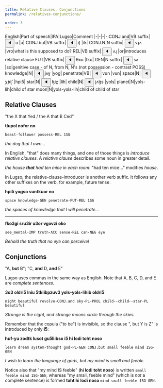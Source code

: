 ```yaml
---
title: Relative Clauses, Conjunctions
permalink: /relatives-conjunctions/

order: 3
---
```


English|Part of speech|IPA|Lugso|Comment
|-|-|-|-
CONJ.and|VB suffix|<span class='spoken'> 
    <button class='speak' type='button' data-ipa='u'>🔈</button>
    <span class='ipa'>u</span>
</span>|u|
CONJ.but|VB suffix|<span class='spoken'> 
    <button class='speak' type='button' data-ipa='iʃ'>🔈</button>
    <span class='ipa'>iʃ</span>
</span>|i5|
CONJ.N|N suffix|<span class='spoken'> 
    <button class='speak' type='button' data-ipa='vɻʌ'>🔈</button>
    <span class='ipa'>vɻʌ</span>
</span>|vro|what is this supposed to do?
REL|VB suffix|<span class='spoken'> 
    <button class='speak' type='button' data-ipa='ʌɻ'>🔈</button>
    <span class='ipa'>ʌɻ</span>
</span>|or|introduces relative clause
FUT|VB suffix|<span class='spoken'> 
    <button class='speak' type='button' data-ipa='θxu'>🔈</button>
    <span class='ipa'>θxu</span>
</span>|tku|
GEN|N suffix|<span class='spoken'> 
    <button class='speak' type='button' data-ipa='sʌ'>🔈</button>
    <span class='ipa'>sʌ</span>
</span>|so|genitive case - of N, from N, N's (not possession - contrast POSS)
knowledge|N|<span class='spoken'> 
    <button class='speak' type='button' data-ipa='jʌɣ'>🔈</button>
    <span class='ipa'>jʌɣ</span>
</span>|yog|
penetrate|VB|<span class='spoken'> 
    <button class='speak' type='button' data-ipa='vun'>🔈</button>
    <span class='ipa'>vun</span>
</span>|vun|
space|N|<span class='spoken'> 
    <button class='speak' type='button' data-ipa='χɸiʃ'>🔈</button>
    <span class='ipa'>χɸiʃ</span>
</span>|hpi5|
star|N|<span class='spoken'> 
    <button class='speak' type='button' data-ipa='ɮiχ'>🔈</button>
    <span class='ipa'>ɮiχ</span>
</span>|lih|
child|N|<span class='spoken'> 
    <button class='speak' type='button' data-ipa='jʌɮs'>🔈</button>
    <span class='ipa'>jʌɮs</span>
</span>|yols|
planet|N|yols-lih|child of star
moon|N|yols-yols-lih|child of child of star

## Relative Clauses

"the X that Yed / the A that B Ced"

**tlupol nofor no**

`beast-follower possess-REL 1SG`

_the dog that I own..._

In English, "that" does many things, and one of those things is _introduce relative clauses_. A _relative clause_ describes some noun in greater detail.

_the house **that** had ten mice in each room_: "had ten mice..." modifies _house_.

In Lugso, the relative-clause-introducer is another verb suffix. It follows any other suffixes on the verb, for example, future tense:

**hpi5 yogso vuntkuor no**

`space knowledge-GEN penetrate-FUT-REL 1SG`

_the spaces of knowledge that I will penetrate..._

---

**fko3gi sru3ir u3or vgovzi oko**

`see_mental-IMP truth-ACC sense-REL can-NEG eye`

_Behold the truth that no eye can perceive!_

## Conjunctions

"A, **but** B"; "C, **and** D, **and** E"

Lugso uses commas in the same way as English. Note that A, B, C, D, and E are _complete sentences_.

**3o3 oldri5 lniu 5tkiibpzuv3 yols-yols-lihib oldri5**

`night beautiful revolve-CONJ.and sky-PL-PROL child--child--star-PL beautiful`

_Strange is the night, and strange moons circle through the skies._

Remember that the copula ("to be") is invisible, so the clause ", but Y is Z" is introduced by only **i5**:

**huf-yu zodtk lusot gu5liibso i5 hi lodi toht noso**

`learn dream system-thought god-PL-GEN CONJ.but small feeble mind 1SG-GEN`

_I wish to learn the language of gods, but my mind is small and feeble._

Notice also that "my mind IS feeble" (**hi lodi toht noso**) is written `small feeble mind 1SG-GEN`, whereas "my small, feeble mind" (which is _not_ a complete sentence) is formed **toht hi lodi noso** `mind small feeble 1SG-GEN`.
